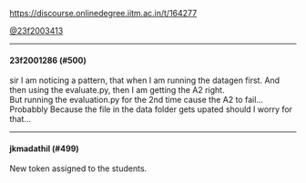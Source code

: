 https://discourse.onlinedegree.iitm.ac.in/t/164277

<a class="mention" href="/u/23f2003413">@23f2003413</a></p><hr>

<h4>23f2001286 (#500)</h4>
<p>sir I am noticing a pattern, that when I am running the datagen first. And then using the evaluate.py, then I am getting the A2 right.<br/>
But running the evaluation.py for the 2nd time cause the A2 to fail…<br/>
Probabbly Because the file in the data folder gets upated should I worry for that…</p><hr>

<h4>jkmadathil (#499)</h4>
<p>New token assigned to the students.
